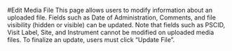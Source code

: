 #Edit Media File
This page allows users to modify information about an uploaded file.  Fields such as Date of Administration, Comments, and file visibility (hidden or visible) can be updated.  Note that fields such as PSCID, Visit Label, Site, and Instrument cannot be modified on uploaded media files. 
To finalize an update, users must click “Update File”.
